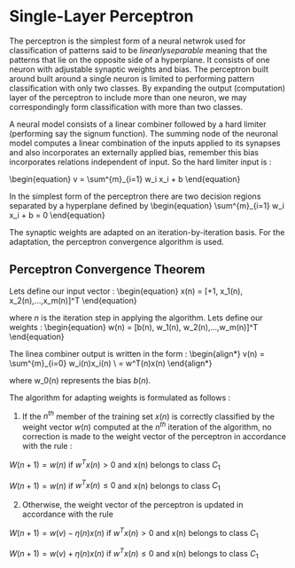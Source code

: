 # Single-Layer Perceptron
The perceptron is the simplest form of a neural netwrok used for classification of patterns said to be $linearly separable$ meaning that the patterns that lie on the opposite side of a hyperplane. It consists of one neuron with adjustable synaptic weights and bias. The perceptron built around built around a single neuron is limited to performing pattern classification with only two classes. By expanding the output (computation) layer of the perceptron to include more than one neuron, we may correspondingly form classification with more than two classes.


A neural model consists of a linear combiner followed by a hard limiter (performing say the signum function). The summing node of the neuronal model computes a linear combination of the inputs applied to its synapses and also incorporates an externally applied bias, remember this bias incorporates relations independent of input. So the hard limiter input is :

\begin{equation}
v = \sum^{m}_{i=1} w_i x_i + b
\end{equation}

In the simplest form of the perceptron there are two decision regions separated by a hyperplane defined by
\begin{equation}
 \sum^{m}_{i=1} w_i x_i + b = 0
\end{equation}

The synaptic weights are adapted on an iteration-by-iteration basis. For the adaptation, the perceptron convergence algorithm is used.

## Perceptron Convergence Theorem
Lets define our input vector :
\begin{equation}
x(n) = [+1, x_1(n), x_2(n),...,x_m(n)]^T
\end{equation}

where $n$ is the iteration step in applying the algorithm. Lets define our weights :
\begin{equation}
w(n) = [b(n), w_1(n), w_2(n),...,w_m(n)]^T
\end{equation}

The linea combiner output is written in the form :
\begin{align*}
v(n) = \sum^{m}_{i=0} w_i(n)x_i(n) \\
= w^T(n)x(n)
\end{align*}

where w_0(n) represents the bias $b(n)$.

The algorithm for adapting weights is formulated as follows :
1. If the $n^{th}$ member of the training set $x(n)$ is correctly classified by the weight vector $w(n)$ computed at the $n^{th}$ iteration of the algorithm, no correction is made to the weight vector of the perceptron in accordance with the rule :

$W(n + 1) = w(n)$  if $w^T x(n) > 0$ and x(n) belongs to class $C_1$

$W(n + 1) = w(n)$  if $w^T x(n) \leq 0$ and x(n) belongs to class $C_1$

2. Otherwise, the weight vector of the perceptron is updated in accordance with the rule

$W(n + 1) = w(v) - \eta(n)x(n)$  if $w^T x(n) > 0$ and x(n) belongs to class $C_1$

$W(n + 1) = w(v) + \eta(n)x(n)$  if $w^T x(n) \leq 0$ and x(n) belongs to class $C_1$




